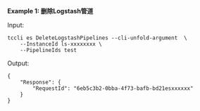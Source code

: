 **Example 1: 删除Logstash管道**



Input: 

```
tccli es DeleteLogstashPipelines --cli-unfold-argument  \
    --InstanceId ls-xxxxxxxx \
    --PipelineIds test
```

Output: 
```
{
    "Response": {
        "RequestId": "6eb5c3b2-0bba-4f73-bafb-bd21esxxxxxx"
    }
}
```

